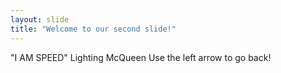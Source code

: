 ```yaml
---
layout: slide
title: "Welcome to our second slide!"
---
```

"I AM SPEED" Lighting McQueen
Use the left arrow to go back!
